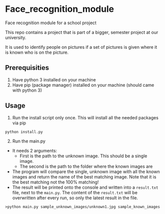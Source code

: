# Face_recognition_module
Face recognition module for a school project

This repo contains a project that is part of a bigger, semester project at our university.

It is used to identify people on pictures if a set of pictures is given where it is known who is on the picture.

## Prerequisities

1. Have python 3 installed on your machine
2. Have pip (package manager) installed on your machine (should came with python 3)

## Usage

1. Run the install script only once. This will install all the needed packages via pip 

```
python install.py
```

2. Run the main.py
- It needs 2 arguments:
    - First is the path to the unknown image. This should be a single image.
    - The second is the path to the folder where the known images are
- The program will compare the single, unknown image with all the known images and return the name of the best matching image. Note that it is the best matching not the 100% matching!
- The result will be printed onto the console and written into a `result.txt` file, next to the `main.py`. The content of the `result.txt` will be overwritten after every run, so only the latest result in the file.

```
>python main.py sample_unknown_images/unknown1.jpg sample_known_images
```
